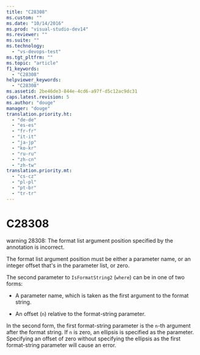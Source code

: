 ```yaml
---
title: "C28308"
ms.custom: ""
ms.date: "10/14/2016"
ms.prod: "visual-studio-dev14"
ms.reviewer: ""
ms.suite: ""
ms.technology: 
  - "vs-devops-test"
ms.tgt_pltfrm: ""
ms.topic: "article"
f1_keywords: 
  - "C28308"
helpviewer_keywords: 
  - "C28308"
ms.assetid: 2be46de3-844e-4cd6-a97f-d5c12ac9dc31
caps.latest.revision: 5
ms.author: "douge"
manager: "douge"
translation.priority.ht: 
  - "de-de"
  - "es-es"
  - "fr-fr"
  - "it-it"
  - "ja-jp"
  - "ko-kr"
  - "ru-ru"
  - "zh-cn"
  - "zh-tw"
translation.priority.mt: 
  - "cs-cz"
  - "pl-pl"
  - "pt-br"
  - "tr-tr"
---
```

# C28308
warning 28308: The format list argument position specified by the annotation is incorrect.  
  
 The format list argument position must be either a parameter name, or an integer offset that's in the parameter list, or zero.  
  
 The second parameter to `IsFormatString2` (`where`) can be in one of two forms:  
  
-   A parameter name, which is taken as the first argument to the format string.  
  
-   An offset (`n`) relative to the format-string parameter.  
  
 In the second form, the first format-string parameter is the `n`-th argument after the format string. If `n` is zero, an ellipsis is specified as the parameter. Specifying an offset of zero without specifying the ellipsis as the first format-string parameter will cause an error.